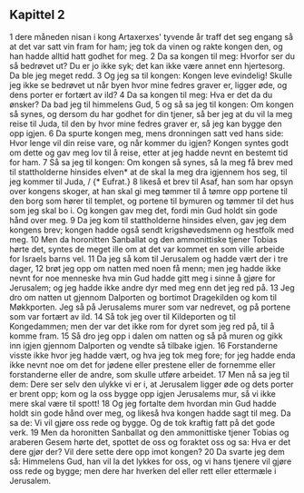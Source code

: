 ## Kapittel 2

1 dere måneden nisan i kong Artaxerxes' tyvende år traff det seg engang så at det var satt vin fram for ham; jeg tok da vinen og rakte kongen den, og han hadde alltid hatt godhet for meg.
2 Da sa kongen til meg: Hvorfor ser du så bedrøvet ut? Du er jo ikke syk; det kan ikke være annet enn hjertesorg. Da ble jeg meget redd.
3 Og jeg sa til kongen: Kongen leve evindelig! Skulle jeg ikke se bedrøvet ut når byen hvor mine fedres graver er, ligger øde, og dens porter er fortært av ild?
4 Da sa kongen til meg: Hva er det da du ønsker? Da bad jeg til himmelens Gud,
5 og så sa jeg til kongen: Om kongen så synes, og dersom du har godhet for din tjener, så ber jeg at du vil la meg reise til Juda, til den by hvor mine fedres graver er, så jeg kan bygge den opp igjen.
6 Da spurte kongen meg, mens dronningen satt ved hans side: Hvor lenge vil din reise vare, og når kommer du igjen? Kongen syntes godt om dette og gav meg lov til å reise, etter at jeg hadde nevnt en bestemt tid for ham.
7 Så sa jeg til kongen: Om kongen så synes, så la meg få brev med til stattholderne hinsides elven* at de skal la meg dra igjennem hos seg, til jeg kommer til Juda, / {* Eufrat.}
8 likeså et brev til Asaf, han som har opsyn over kongens skoger, at han skal gi meg tømmer til å tømre opp portene til den borg som hører til templet, og portene til bymuren og tømmer til det hus som jeg skal bo i. Og kongen gav meg det, fordi min Gud holdt sin gode hånd over meg.
9 Da jeg kom til stattholderne hinsides elven, gav jeg dem kongens brev; kongen hadde også sendt krigshøvedsmenn og hestfolk med meg.
10 Men da horonitten Sanballat og den ammonittiske tjener Tobias hørte det, syntes de meget ille om at det var kommet en som ville arbeide for Israels barns vel.
11 Da jeg så kom til Jerusalem og hadde vært der i tre dager,
12 brøt jeg opp om natten med noen få menn; men jeg hadde ikke nevnt for noe menneske hva min Gud hadde gitt meg i sinne å gjøre for Jerusalem; og jeg hadde ikke andre dyr med meg enn det jeg red på.
13 Jeg dro om natten ut gjennom Dalporten og bortimot Dragekilden og kom til Møkkporten. Jeg så på Jerusalems murer som var nedrevet, og på portene som var fortært av ild.
14 Så tok jeg over til Kildeporten og til Kongedammen; men der var det ikke rom for dyret som jeg red på, til å komme fram.
15 Så dro jeg opp i dalen om natten og så på muren og gikk inn igjen gjennom Dalporten og vendte så tilbake igjen.
16 Forstanderne visste ikke hvor jeg hadde vært, og hva jeg tok meg fore; for jeg hadde enda ikke nevnt noe om det for jødene eller prestene eller de fornemme eller forstanderne eller de andre, som skulle utføre arbeidet.
17 Men nå sa jeg til dem: Dere ser selv den ulykke vi er i, at Jerusalem ligger øde og dets porter er brent opp; kom og la oss bygge opp igjen Jerusalems mur, så vi ikke mere skal være til spott!
18 Og jeg fortalte dem hvordan min Gud hadde holdt sin gode hånd over meg, og likeså hva kongen hadde sagt til meg. Da sa de: Vi vil gjøre oss rede og bygge. Og de tok kraftig fatt på det gode verk.
19 Men da horonitten Sanballat og den ammonittiske tjener Tobias og araberen Gesem hørte det, spottet de oss og foraktet oss og sa: Hva er det dere gjør der? Vil dere sette dere opp imot kongen?
20 Da svarte jeg dem så: Himmelens Gud, han vil la det lykkes for oss, og vi hans tjenere vil gjøre oss rede og bygge; men dere har hverken del eller rett eller ettermæle i Jerusalem.
